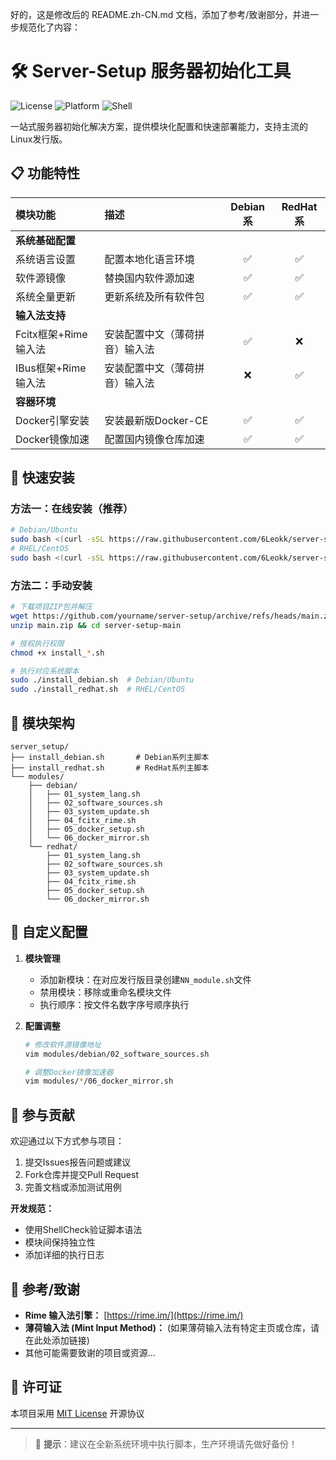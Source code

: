 好的，这是修改后的 README.zh-CN.md 文档，添加了参考/致谢部分，并进一步规范化了内容：


# 🛠️ Server-Setup 服务器初始化工具

<!-- 
建议在此处添加一个横幅图片，例如：
![Server Setup](https://your-image-hosting.com/server-setup-banner.png)
-->

![License](https://img.shields.io/badge/License-MIT-blue)
![Platform](https://img.shields.io/badge/Support-Debian%20|%20Ubuntu%20|%20RHEL%20|%20CentOS-red)
![Shell](https://img.shields.io/badge/Shell-Bash%205.0+-green)

一站式服务器初始化解决方案，提供模块化配置和快速部署能力，支持主流的Linux发行版。

## 📋 功能特性

| 模块功能               | 描述                          | Debian系 | RedHat系 |
| :--------------------- | :---------------------------- | :------: | :------: |
| **系统基础配置**        |                               |          |          |
| 系统语言设置           | 配置本地化语言环境              |    ✅    |    ✅    |
| 软件源镜像             | 替换国内软件源加速              |    ✅    |    ✅    |
| 系统全量更新           | 更新系统及所有软件包            |    ✅    |    ✅    |
| **输入法支持**          |                               |          |          |
| Fcitx框架+Rime输入法   | 安装配置中文（薄荷拼音）输入法      |    ✅    |    ❌    |
| IBus框架+Rime输入法    | 安装配置中文（薄荷拼音）输入法    |    ❌    |    ✅    |
| **容器环境**            |                               |          |          |
| Docker引擎安装         | 安装最新版Docker-CE            |    ✅    |    ✅    |
| Docker镜像加速         | 配置国内镜像仓库加速            |    ✅    |    ✅    |

## 🚀 快速安装

### 方法一：在线安装（推荐）

```bash
# Debian/Ubuntu
sudo bash <(curl -sSL https://raw.githubusercontent.com/6Leokk/server-setup/main/install_debian.sh)
# RHEL/CentOS
sudo bash <(curl -sSL https://raw.githubusercontent.com/6Leokk/server-setup/main/install_redhat.sh)

```

### 方法二：手动安装

```bash
# 下载项目ZIP包并解压
wget https://github.com/yourname/server-setup/archive/refs/heads/main.zip
unzip main.zip && cd server-setup-main

# 授权执行权限
chmod +x install_*.sh

# 执行对应系统脚本
sudo ./install_debian.sh  # Debian/Ubuntu
sudo ./install_redhat.sh  # RHEL/CentOS
```

## 🧩 模块架构

```text
server_setup/
├── install_debian.sh       # Debian系列主脚本
├── install_redhat.sh       # RedHat系列主脚本
└── modules/
    ├── debian/
    │   ├── 01_system_lang.sh
    │   ├── 02_software_sources.sh
    │   ├── 03_system_update.sh
    │   ├── 04_fcitx_rime.sh
    │   ├── 05_docker_setup.sh
    │   └── 06_docker_mirror.sh
    └── redhat/
        ├── 01_system_lang.sh
        ├── 02_software_sources.sh
        ├── 03_system_update.sh
        ├── 04_fcitx_rime.sh
        ├── 05_docker_setup.sh
        └── 06_docker_mirror.sh

```

## 🔧 自定义配置

1.  **模块管理**

    *   添加新模块：在对应发行版目录创建`NN_module.sh`文件
    *   禁用模块：移除或重命名模块文件
    *   执行顺序：按文件名数字序号顺序执行

2.  **配置调整**

    ```bash
    # 修改软件源镜像地址
    vim modules/debian/02_software_sources.sh

    # 调整Docker镜像加速器
    vim modules/*/06_docker_mirror.sh
    ```

## 🤝 参与贡献

欢迎通过以下方式参与项目：

1.  提交Issues报告问题或建议
2.  Fork仓库并提交Pull Request
3.  完善文档或添加测试用例

**开发规范：**

*   使用ShellCheck验证脚本语法
*   模块间保持独立性
*   添加详细的执行日志

## 🙏 参考/致谢

*   **Rime 输入法引擎：** [https://rime.im/](https://rime.im/)
*   **薄荷输入法 (Mint Input Method)：**  (如果薄荷输入法有特定主页或仓库，请在此处添加链接)
*   其他可能需要致谢的项目或资源...

## 📜 许可证

本项目采用 [MIT License](LICENSE) 开源协议

---

> 🌟 **提示**：建议在全新系统环境中执行脚本，生产环境请先做好备份！


